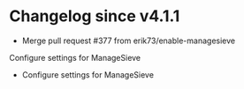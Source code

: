 # Changelog since v4.1.1
- Merge pull request #377 from erik73/enable-managesieve

Configure settings for ManageSieve 
- Configure settings for ManageSieve 
